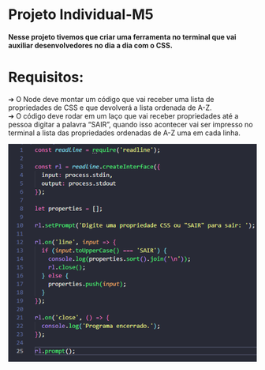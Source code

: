 ﻿# Projeto Individual-M5
<h4>Nesse projeto tivemos que criar uma ferramenta no terminal que vai auxiliar
desenvolvedores no dia a dia com o CSS.</h4>

 # Requisitos:
 ➔ O Node deve montar um código que vai receber uma lista de propriedades de CSS e que devolverá a lista ordenada de A-Z.<br>
 ➔ O código deve rodar em um laço que vai receber propriedades até a
pessoa digitar a palavra “SAIR”, quando isso acontecer vai ser impresso
no terminal a lista das propriedades ordenadas de A-Z uma em cada linha. <br>

 <img alt="Código Node" src="/propriedade.png">
